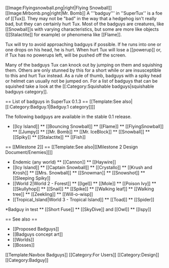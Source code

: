 [[Image:Flyingsnowball.png|right|Flying Snowball]]
[[Image:Mrbomb.png|right|Mr. Bomb]]
A '''badguy''' in ''SuperTux'' is a foe of [[Tux]]. They may not be "bad" in the way that a hedgehog isn't really bad, but they can certainly hurt Tux. Most of the badguys are creatures, like [[Snowball]]s with varying characteristics, but some are more like objects ([[Stalactite]] for example) or phenomena like [[Flame]].

Tux will try to avoid approaching badguys if possible. If he runs into one or one drops on his head, he is hurt. When hurt Tux will lose a [[powerup]] or, if Tux has no powerups left, will be pushed off the screen.

Many of the badguys Tux can knock out by jumping on them and squishing them. Others are only stunned by this for a short while or are insusceptible to this and hurt Tux instead. As a rule of thumb, badguys with a spiky head or helmet can usually not be jumped on. For a list of badguys that can be squished take a look at the [[:Category:Squishable badguys|squishable badguys category]].

== List of badguys in SuperTux 0.1.3 ==
[[Template:See also|[[:Category:Badguy.1|Badguy.1 category]]]]

The following badguys are available in the stable 0.1&nbsp;release.

* [[Icy Island]]
** [[Bouncing Snowball]]
** [[Flame]]
** [[FlyingSnowball]]
** [[Jumpy]]
** [[Mr. Bomb]]
** [[Mr. IceBlock]]
** [[Snowball]]
** [[Spiky]]
** [[Stalactite]]
** [[Fish]]

== [[Milestone 2]] ==
[[Template:See also|[[Milestone 2 Design Document/Enemies]]]]
* Endemic (any world)
** [[Cannon]]
** [[Haywire]]
* [[Icy Island]]
** [[Captain Snowball]]
** [[Crystallo]]
** [[Krush and Krosh]]
** [[Mrs. Snowball]]
** [[Snowman]]
** [[Snowshot]]
** [[Sleeping Spiky]]
* [[World 2|World 2 - Forest]]
** [[Igel]]
** [[Mole]]
** [[Poison Ivy]]
**[[Skullyhop]]
** [[Snail]]
** [[Spike]]
** [[Walking leaf]]
** [[Walking tree]]
** [[Zeekling]]
** [[Will-o-wisp]]
* [[Tropical_Island|World 3 - Tropical Island]]
** [[Toad]]
** [[Spider]]

*Badguy in test
** [[Short Fuse]]
** [[SkyDive]] and  [[Owl]]
** [[Ispy]]


== See also ==

* [[Proposed Badguys]]
* [[Badguys concept art]]
* [[Worlds]]
* [[Bosses]]

[[Template:Navbox Badguys]]
[[Category:For Users]]
[[Category:Design]]
[[Category:Badguy]]
